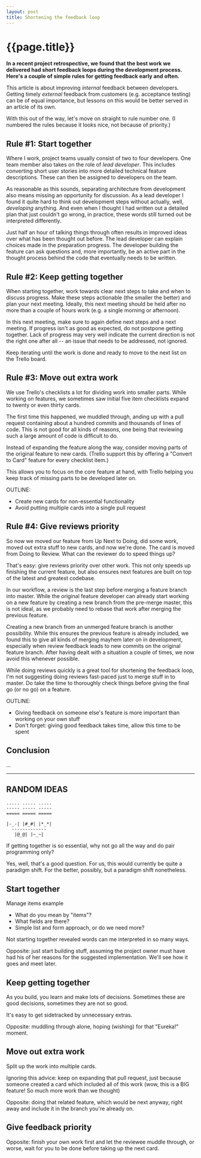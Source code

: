 ```yaml
---
layout: post
title: Shortening the feedback loop
---
```


{{page.title}}
==============

**In a recent project retrospective, we found that the best work we delivered had short feedback loops during the development process. Here's a couple of simple rules for getting feedback early and often.**

This article is about improving _internal_ feedback between developers. Getting timely _external_ feedback from customers (e.g. acceptance testing) can be of equal importance, but lessons on this would be better served in an article of its own.

With this out of the way, let's move on straight to rule number one. (I numbered the rules because it looks nice, not because of priority.)

## Rule #1: Start together

Where I work, project teams usually consist of two to four developers. One team member also takes on the role of _lead developer_. This includes converting short user stories into more detailed technical feature descriptions. These can then be assigned to developers on the team.

As reasonable as this sounds, separating architecture from development also means missing an opportunity for discussion. As a lead developer I found it quite hard to think out development steps without actually, well, _developing_ anything. And even when I thought I had written out a detailed plan that just couldn't go wrong, in practice, these words still turned out be interpreted differently.

Just half an hour of talking things through often results in improved ideas over what has been thought out before. The lead developer can explain choices made in the preparation progress. The developer building the feature can ask questions and, more importantly, be an active part in the thought process behind the code that eventually needs to be written.

## Rule #2: Keep getting together

When starting together, work towards clear next steps to take and when to discuss progress. Make these steps actionable (the smaller the better) and plan your next meeting. Ideally, this next meeting should be held after no more than a couple of hours work (e.g. a single morning or afternoon).

In this next meeting, make sure to again define next steps and a next meeting. If progress isn't as good as expected, do not postpone getting together. Lack of progress may very well indicate the current direction is not the right one after all -- an issue that needs to be addressed, not ignored.

Keep iterating until the work is done and ready to move to the next list on the Trello board.

## Rule #3: Move out extra work

We use Trello's checklists a lot for dividing work into smaller parts. While working on features, we sometimes saw initial five item checklists expand to twenty or even thirty cards.

The first time this happened, we muddled through, anding up with a pull request containing about a hundred commits and thousands of lines of code. This is not good for all kinds of reasons, one being that reviewing such a large amount of code is difficult to do.

Instead of expanding the feature along the way, consider moving parts of the original feature to new cards. (Trello support this by offering a "Convert to Card" feature for every checklist item.)

This allows you to focus on the core feature at hand, with Trello helping you keep track of missing parts to be developed later on.

OUTLINE:

* Create new cards for non-essential functionality
* Avoid putting multiple cards into a single pull request

## Rule #4: Give reviews priority

So now we moved our feature from Up Next to Doing, did some work, moved out extra stuff to new cards, and now we're done. The card is moved from Doing to Review. What can the reviewer do to speed things up?

That's easy: give reviews priority over other work. This not only speeds up finishing the current feature, but also ensures next features are built on top of the latest and greatest codebase.

In our workflow, a review is the last step before merging a feature branch into master. While the original feature developer can already start working on a new feature by creating a new branch from the pre-merge master, this is not ideal, as we probably need to rebase that work after merging the previous feature.

Creating a new branch from an unmerged feature branch is another possibility. While this ensures the previous feature is already included, we found this to give all kinds of merging mayhem later on in development, especially when review feedback leads to new commits on the original feature branch. After having dealt with a situation a couple of times, we now avoid this whenever possible.

While doing reviews quickly is a great tool for shortening the feedback loop, I'm not suggesting doing reviews fast-paced just to merge stuff in to master. Do take the time to thoroughly check things before giving the final go (or no go) on a feature.

OUTLINE:

* Giving feedback on someone else's feature is more important than working on your own stuff
* Don't forget: giving good feedback takes time, allow this time to be spent

## Conclusion

...

------------------------

## RANDOM IDEAS

~~~
..... ..... .....
----- ----- -----
===== ===== =====

|-_-| |#_#| |*_*|
  -------------
   |@_@| |~_~|
~~~

If getting together is so essential, why not go all the way and do pair programming only?

Yes, well, that's a good question. For us, this would currently be quite a paradigm shift. For the better, possibly, but a paradigm shift nonetheless.


## Start together

Manage items example

* What do you mean by "items"?
* What fields are there?
* Simple list and form approach, or do we need more?

Not starting together revealed words can me interpreted in so many ways.

Opposite: just start building stuff, assuming the project owner must have had his of her reasons for the suggested implementation. We'll see how it goes and meet later.


## Keep getting together

As you build, you learn and make lots of decisions. Sometimes these are good decisions, sometimes they are not so good.

It's easy to get sidetracked by unnecessary extras.

Opposite: muddling through alone, hoping (wishing) for that "Eureka!" moment.


## Move out extra work

Split up the work into multiple cards.

Ignoring this advice: keep on expanding that pull request, just because someone created a card which included all of this work (wow, this is a BIG feature! So much more work than we thought)

Opposite: doing that related feature, which would be next anyway, right away and include it in the branch you're already on.


## Give feedback priority

Opposite: finish your own work first and let the reviewee muddle through, or worse, wait for you to be done before taking up the next card.




